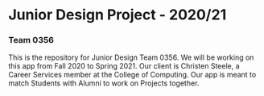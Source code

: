 # Junior Design Project - 2020/21 
 
### Team 0356

This is the repository for Junior Design Team 0356. We will be working on this app from Fall 2020 to Spring 2021. Our client is Christen Steele, a Career Services member at the College of Computing. 
Our app is meant to match Students with Alumni to work on Projects together. 
